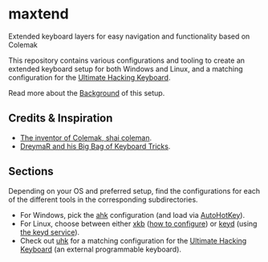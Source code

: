 # maxtend
Extended keyboard layers for easy navigation and functionality based on Colemak

This repository contains various configurations and tooling to create an extended keyboard setup for both Windows and Linux, and a matching configuration for the [Ultimate Hacking Keyboard](https://ultimatehackingkeyboard.com).

Read more about the [Background](BACKGROUND.md) of this setup.

## Credits & Inspiration
- [The inventor of Colemak, shai coleman](https://colemak.com).
- [DreymaR and his Big Bag of Keyboard Tricks](https://dreymar.colemak.org/).

## Sections
Depending on your OS and preferred setup, find the configurations for each of the different tools in the corresponding subdirectories. 
- For Windows, pick the [ahk](ahk/) configuration (and load via [AutoHotKey](https://www.autohotkey.com/)).
- For Linux, choose between either [xkb](xkb/) ([how to configure](xkb/HOWTO)) or [keyd](keyd/) (using [the keyd service](https://github.com/rvaiya/keyd)).
- Check out [uhk](uhk/) for a matching configuration for the [Ultimate Hacking Keyboard](https://ultimatehackingkeyboard.com) (an external programmable keyboard).
